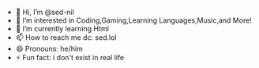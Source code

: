 - 👋 Hi, I’m @sed-nil
- 👀 I’m interested in Coding,Gaming,Learning Languages,Music,and More!
- 🌱 I’m currently learning Html
- 📫 How to reach me dc: sed.lol
- 😄 Pronouns: he/him
- ⚡ Fun fact: i don't exist in real life

<!---
sed-nil/sed-nil is a ✨ special ✨ repository because its `README.md` (this file) appears on your GitHub profile.
You can click the Preview link to take a look at your changes.
--->
